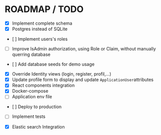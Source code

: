 ﻿# ROADMAP / TODO

- [x] Implement complete schema
- [x] Postgres instead of SQLite
- [ ] Implement users's roles
- [ ] Improve IsAdmin authorization, using Role or Claim, without manually querring database
- [ ] Add database seeds for demo usage
- [x] Override Identity views (login, register, profil,...)
- [x] Update profile form to display and update `ApplicationUser`attributes
- [x] React components integration
- [x] Docker-compose
- [ ] Application env file
- [ ] Deploy to production
- [ ] Implement tests
- [x] Elastic search Integration

